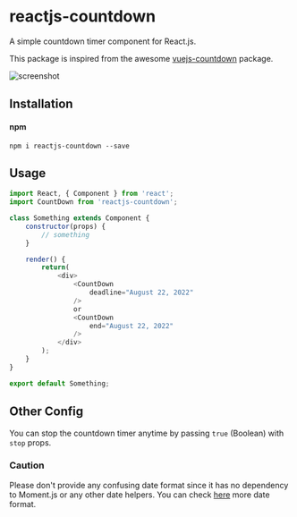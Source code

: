 # reactjs-countdown

A simple countdown timer component for React.js.

This package is inspired from the awesome [vuejs-countdown](https://github.com/getanwar/vuejs-countdown) package.

![screenshot](https://raw.githubusercontent.com/hashemirafsan/reactjs-countdown/master/scr.png "React JS Countdown")

## Installation

#### npm
`npm i reactjs-countdown --save`


## Usage

```javascript
import React, { Component } from 'react';
import CountDown from 'reactjs-countdown';

class Something extends Component {
    constructor(props) {
        // something
    }

    render() {
        return(
            <div>
                <CountDown
                    deadline="August 22, 2022"
                />
                or
                <CountDown
                    end="August 22, 2022"
                />
            </div>
        );
    }
}

export default Something;
```

## Other Config

You can stop the countdown timer anytime by passing `true` (Boolean) with `stop` props.


### Caution 

Please don't provide any confusing date format since it has no dependency to Moment.js or any other date helpers. You can check [here](https://developer.mozilla.org/en-US/docs/Web/JavaScript/Reference/Global_Objects/Date/parse#Examples) more date format.